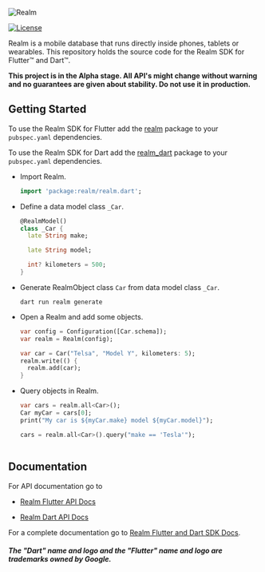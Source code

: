 ![Realm](https://github.com/realm/realm-dart/raw/main/logo.png)

[![License](https://img.shields.io/badge/License-Apache-blue.svg)](LICENSE)

Realm is a mobile database that runs directly inside phones, tablets or wearables.
This repository holds the source code for the Realm SDK for Flutter™ and Dart™.

**This project is in the Alpha stage. All API's might change without warning and no guarantees are given about stability. Do not use it in production.**

## Getting Started

To use the Realm SDK for Flutter add the [realm](https://pub.dev/packages/realm) package to your `pubspec.yaml` dependencies.

To use the Realm SDK for Dart add the [realm_dart](https://pub.dev/packages/realm_dart) package to your `pubspec.yaml` dependencies.


* Import Realm.
    ```dart
    import 'package:realm/realm.dart';
    ```

* Define a data model class `_Car`.
    ```dart
    @RealmModel()
    class _Car {
      late String make;

      late String model;
    
      int? kilometers = 500;
    }
    ```

* Generate RealmObject class `Car` from data model class `_Car`.

    ```
    dart run realm generate
    ```

* Open a Realm and add some objects.

    ```dart
    var config = Configuration([Car.schema]);
    var realm = Realm(config);

    var car = Car("Telsa", "Model Y", kilometers: 5);
    realm.write(() {
      realm.add(car);
    }
    ```

* Query objects in Realm.

    ```dart
    var cars = realm.all<Car>();
    Car myCar = cars[0];
    print("My car is ${myCar.make} model ${myCar.model}");

    cars = realm.all<Car>().query("make == 'Tesla'");
    ```

<img style="width: 0px; height: 0px;" src="https://3eaz4mshcd.execute-api.us-east-1.amazonaws.com/prod?s=https://github.com/realm/realm-dart#README.md">

## Documentation

For API documentation go to 
 * [Realm Flutter API Docs](https://pub.dev/documentation/realm/latest/)

 * [Realm Dart API Docs](https://pub.dev/documentation/realm_dart/latest/)

For a complete documentation go to [Realm Flutter and Dart SDK Docs](https://docs.mongodb.com/realm/sdk/flutter/).


##### The "Dart" name and logo and the "Flutter" name and logo are trademarks owned by Google.